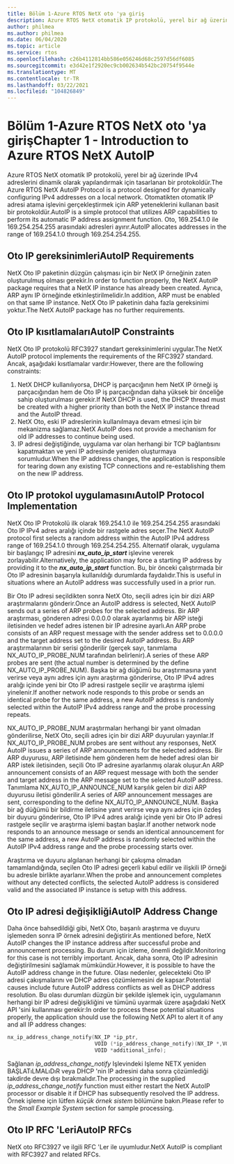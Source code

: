```yaml
---
title: Bölüm 1-Azure RTOS NetX oto 'ya giriş
description: Azure RTOS NetX otomatik IP protokolü, yerel bir ağ üzerinde IPv4 adreslerini dinamik olarak yapılandırmak için tasarlanan bir protokoldür.
author: philmea
ms.author: philmea
ms.date: 06/04/2020
ms.topic: article
ms.service: rtos
ms.openlocfilehash: c26b4112814bb586e056246d68c2597d56df6085
ms.sourcegitcommit: e3d42e1f2920ec9cb002634b542bc20754f9544e
ms.translationtype: MT
ms.contentlocale: tr-TR
ms.lasthandoff: 03/22/2021
ms.locfileid: "104826849"
---
```

# <a name="chapter-1---introduction-to-azure-rtos-netx-autoip"></a><span data-ttu-id="dccb5-103">Bölüm 1-Azure RTOS NetX oto 'ya giriş</span><span class="sxs-lookup"><span data-stu-id="dccb5-103">Chapter 1 - Introduction to Azure RTOS NetX AutoIP</span></span>
  
<span data-ttu-id="dccb5-104">Azure RTOS NetX otomatik IP protokolü, yerel bir ağ üzerinde IPv4 adreslerini dinamik olarak yapılandırmak için tasarlanan bir protokoldür.</span><span class="sxs-lookup"><span data-stu-id="dccb5-104">The Azure RTOS NetX AutoIP Protocol is a protocol designed for dynamically configuring IPv4 addresses on a local network.</span></span> <span data-ttu-id="dccb5-105">Otomatikten otomatik IP adresi atama işlevini gerçekleştirmek için ARP yeteneklerini kullanan basit bir protokoldür.</span><span class="sxs-lookup"><span data-stu-id="dccb5-105">AutoIP is a simple protocol that utilizes ARP capabilities to perform its automatic IP address assignment function.</span></span> <span data-ttu-id="dccb5-106">Oto, 169.254.1.0 ile 169.254.254.255 arasındaki adresleri ayırır.</span><span class="sxs-lookup"><span data-stu-id="dccb5-106">AutoIP allocates addresses in the range of 169.254.1.0 through 169.254.254.255.</span></span>

## <a name="autoip-requirements"></a><span data-ttu-id="dccb5-107">Oto IP gereksinimleri</span><span class="sxs-lookup"><span data-stu-id="dccb5-107">AutoIP Requirements</span></span>

<span data-ttu-id="dccb5-108">NetX Oto IP paketinin düzgün çalışması için bir NetX IP örneğinin zaten oluşturulmuş olması gerekir.</span><span class="sxs-lookup"><span data-stu-id="dccb5-108">In order to function properly, the NetX AutoIP package requires that a NetX IP instance has already been created.</span></span> <span data-ttu-id="dccb5-109">Ayrıca, ARP aynı IP örneğinde etkinleştirilmelidir.</span><span class="sxs-lookup"><span data-stu-id="dccb5-109">In addition, ARP must be enabled on that same IP instance.</span></span> <span data-ttu-id="dccb5-110">NetX Oto IP paketinin daha fazla gereksinimi yoktur.</span><span class="sxs-lookup"><span data-stu-id="dccb5-110">The NetX AutoIP package has no further requirements.</span></span>

## <a name="autoip-constraints"></a><span data-ttu-id="dccb5-111">Oto IP kısıtlamaları</span><span class="sxs-lookup"><span data-stu-id="dccb5-111">AutoIP Constraints</span></span> 

<span data-ttu-id="dccb5-112">NetX Oto IP protokolü RFC3927 standart gereksinimlerini uygular.</span><span class="sxs-lookup"><span data-stu-id="dccb5-112">The NetX AutoIP protocol implements the requirements of the RFC3927 standard.</span></span> <span data-ttu-id="dccb5-113">Ancak, aşağıdaki kısıtlamalar vardır:</span><span class="sxs-lookup"><span data-stu-id="dccb5-113">However, there are the following constraints:</span></span>

1. <span data-ttu-id="dccb5-114">NetX DHCP kullanılıyorsa, DHCP iş parçacığının hem NetX IP örneği iş parçacığından hem de Oto IP iş parçacığından daha yüksek bir önceliğe sahip oluşturulması gerekir.</span><span class="sxs-lookup"><span data-stu-id="dccb5-114">If NetX DHCP is used, the DHCP thread must be created with a higher priority than both the NetX IP instance thread and the AutoIP thread.</span></span>
1. <span data-ttu-id="dccb5-115">NetX Oto, eski IP adreslerinin kullanılmaya devam etmesi için bir mekanizma sağlamaz.</span><span class="sxs-lookup"><span data-stu-id="dccb5-115">NetX AutoIP does not provide a mechanism for old IP addresses to continue being used.</span></span>
1. <span data-ttu-id="dccb5-116">IP adresi değiştiğinde, uygulama var olan herhangi bir TCP bağlantısını kapatmaktan ve yeni IP adresinde yeniden oluşturmaya sorumludur.</span><span class="sxs-lookup"><span data-stu-id="dccb5-116">When the IP address changes, the application is responsible for tearing down any existing TCP connections and re-establishing them on the new IP address.</span></span>

## <a name="autoip-protocol-implementation"></a><span data-ttu-id="dccb5-117">Oto IP protokol uygulamasını</span><span class="sxs-lookup"><span data-stu-id="dccb5-117">AutoIP Protocol Implementation</span></span>

<span data-ttu-id="dccb5-118">NetX Oto IP Protokolü ilk olarak 169.254.1.0 ile 169.254.254.255 arasındaki Oto IP IPv4 adres aralığı içinde bir rastgele adres seçer.</span><span class="sxs-lookup"><span data-stu-id="dccb5-118">The NetX AutoIP protocol first selects a random address within the AutoIP IPv4 address range of 169.254.1.0 through 169.254.254.255.</span></span> <span data-ttu-id="dccb5-119">Alternatif olarak, uygulama bir başlangıç IP adresini ***nx_auto_ip_start*** işlevine vererek zorlayabilir.</span><span class="sxs-lookup"><span data-stu-id="dccb5-119">Alternatively, the application may force a starting IP address by providing it to the ***nx_auto_ip_start*** function.</span></span> <span data-ttu-id="dccb5-120">Bu, bir önceki çalıştırmada bir Oto IP adresinin başarıyla kullanıldığı durumlarda faydalıdır.</span><span class="sxs-lookup"><span data-stu-id="dccb5-120">This is useful in situations where an AutoIP address was successfully used in a prior run.</span></span>

<span data-ttu-id="dccb5-121">Bir Oto IP adresi seçildikten sonra NetX Oto, seçili adres için bir dizi ARP araştırmalarını gönderir.</span><span class="sxs-lookup"><span data-stu-id="dccb5-121">Once an AutoIP address is selected, NetX AutoIP sends out a series of ARP probes for the selected address.</span></span> <span data-ttu-id="dccb5-122">Bir ARP araştırması, gönderen adresi 0.0.0.0 olarak ayarlanmış bir ARP isteği iletisinden ve hedef adres istenen bir IP adresine ayarlı.</span><span class="sxs-lookup"><span data-stu-id="dccb5-122">An ARP probe consists of an ARP request message with the sender address set to 0.0.0.0 and the target address set to the desired AutoIP address.</span></span> <span data-ttu-id="dccb5-123">Bu ARP araştırmalarının bir serisi gönderilir (gerçek sayı, tanımlama NX_AUTO_IP_PROBE_NUM tarafından belirlenir).</span><span class="sxs-lookup"><span data-stu-id="dccb5-123">A series of these ARP probes are sent (the actual number is determined by the define NX_AUTO_IP_PROBE_NUM).</span></span> <span data-ttu-id="dccb5-124">Başka bir ağ düğümü bu araştırmasına yanıt verirse veya aynı adres için aynı araştırma gönderirse, Oto IP IPv4 adres aralığı içinde yeni bir Oto IP adresi rastgele seçilir ve araştırma işlemi yinelenir.</span><span class="sxs-lookup"><span data-stu-id="dccb5-124">If another network node responds to this probe or sends an identical probe for the same address, a new AutoIP address is randomly selected within the AutoIP IPv4 address range and the probe processing repeats.</span></span>

<span data-ttu-id="dccb5-125">NX_AUTO_IP_PROBE_NUM araştırmaları herhangi bir yanıt olmadan gönderilirse, NetX Oto, seçili adres için bir dizi ARP duyuruları yayınlar.</span><span class="sxs-lookup"><span data-stu-id="dccb5-125">If NX_AUTO_IP_PROBE_NUM probes are sent without any responses, NetX AutoIP issues a series of ARP announcements for the selected address.</span></span> <span data-ttu-id="dccb5-126">Bir ARP duyurusu, ARP iletisinde hem gönderen hem de hedef adresi olan bir ARP istek iletisinden, seçili Oto IP adresine ayarlanmış olarak oluşur.</span><span class="sxs-lookup"><span data-stu-id="dccb5-126">An ARP announcement consists of an ARP request message with both the sender and target address in the ARP message set to the selected AutoIP address.</span></span> <span data-ttu-id="dccb5-127">Tanımlama NX_AUTO_IP_ANNOUNCE_NUM karşılık gelen bir dizi ARP duyurusu iletisi gönderilir.</span><span class="sxs-lookup"><span data-stu-id="dccb5-127">A series of ARP announcement messages are sent, corresponding to the define NX_AUTO_IP_ANNOUNCE_NUM.</span></span> <span data-ttu-id="dccb5-128">Başka bir ağ düğümü bir bildirme iletisine yanıt verirse veya aynı adres için özdeş bir duyuru gönderirse, Oto IP IPv4 adres aralığı içinde yeni bir Oto IP adresi rastgele seçilir ve araştırma işlemi baştan başlar.</span><span class="sxs-lookup"><span data-stu-id="dccb5-128">If another network node responds to an announce message or sends an identical announcement for the same address, a new AutoIP address is randomly selected within the AutoIP IPv4 address range and the probe processing starts over.</span></span>

<span data-ttu-id="dccb5-129">Araştırma ve duyuru algılanan herhangi bir çakışma olmadan tamamlandığında, seçilen Oto IP adresi geçerli kabul edilir ve ilişkili IP örneği bu adresle birlikte ayarlanır.</span><span class="sxs-lookup"><span data-stu-id="dccb5-129">When the probe and announcement completes without any detected conflicts, the selected AutoIP address is considered valid and the associated IP instance is setup with this address.</span></span>

## <a name="autoip-address-change"></a><span data-ttu-id="dccb5-130">Oto IP adresi değişikliği</span><span class="sxs-lookup"><span data-stu-id="dccb5-130">AutoIP Address Change</span></span>

<span data-ttu-id="dccb5-131">Daha önce bahsedildiği gibi, NetX Oto, başarılı araştırma ve duyuru işlemeden sonra IP örnek adresini değiştirir.</span><span class="sxs-lookup"><span data-stu-id="dccb5-131">As mentioned before, NetX AutoIP changes the IP instance address after successful probe and announcement processing.</span></span> <span data-ttu-id="dccb5-132">Bu durum için izleme, önemli değildir.</span><span class="sxs-lookup"><span data-stu-id="dccb5-132">Monitoring for this case is not terribly important.</span></span> <span data-ttu-id="dccb5-133">Ancak, daha sonra, Oto IP adresinin değiştirilmesini sağlamak mümkündür.</span><span class="sxs-lookup"><span data-stu-id="dccb5-133">However, it is possible to have the AutoIP address change in the future.</span></span> <span data-ttu-id="dccb5-134">Olası nedenler, gelecekteki Oto IP adresi çakışmalarını ve DHCP adres çözümlemesini de kapsar.</span><span class="sxs-lookup"><span data-stu-id="dccb5-134">Potential causes include future AutoIP address conflicts as well as DHCP address resolution.</span></span> <span data-ttu-id="dccb5-135">Bu olası durumları düzgün bir şekilde işlemek için, uygulamanın herhangi bir IP adresi değişikliğini ve tümünü uyarmak üzere aşağıdaki NetX API 'sini kullanması gerekir:</span><span class="sxs-lookup"><span data-stu-id="dccb5-135">In order to process these potential situations properly, the application should use the following NetX API to alert it of any and all IP address changes:</span></span>

```c
nx_ip_address_change_notify(NX_IP *ip_ptr,
                            VOID (*ip_address_change_notify)(NX_IP *,VOID*),
                            VOID *additional_info);
```

<span data-ttu-id="dccb5-136">Sağlanan *ip_address_change_notify* Işlevindeki Işleme NETX yeniden BAŞLATıLMALıDıR veya DHCP 'nin IP adresini daha sonra çözümlediği takdirde devre dışı bırakmalıdır.</span><span class="sxs-lookup"><span data-stu-id="dccb5-136">The processing in the supplied *ip_address_change_notify* function must either restart the NetX AutoIP processor or disable it if DHCP has subsequently resolved the IP address.</span></span> <span data-ttu-id="dccb5-137">Örnek işleme için lütfen *küçük örnek sistem* bölümüne bakın.</span><span class="sxs-lookup"><span data-stu-id="dccb5-137">Please refer to the *Small Example System* section for sample processing.</span></span>

## <a name="autoip-rfcs"></a><span data-ttu-id="dccb5-138">Oto IP RFC 'Leri</span><span class="sxs-lookup"><span data-stu-id="dccb5-138">AutoIP RFCs</span></span>

<span data-ttu-id="dccb5-139">NetX oto RFC3927 ve ilgili RFC 'Ler ile uyumludur.</span><span class="sxs-lookup"><span data-stu-id="dccb5-139">NetX AutoIP is compliant with RFC3927 and related RFCs.</span></span>